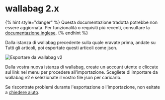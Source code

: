 # wallabag 2.x

{% hint style="danger" %}
Questa documentazione tradotta potrebbe non essere aggiornata. Per funzionalità o requisiti più recenti, consultare la [documentazione inglese](https://doc.wallabag.org/en/).
{% endhint %}

Dalla istanza di wallabag precedente sulla quale eravate prima, andate
su Tutti gli articoli, poi esportate questi articoli come json.

![Esportare da wallabag v2](../../../img/user/export_v2.png)

Dalla vostra nuova istanza di wallabag, create un account utente e
cliccate sul link nel menu per procedere all'importazione. Scegliete di
importare da wallabag v2 e selezionate il vostro file json per
caricarlo.

Se riscontrate problemi durante l'esportazione o l'importazione, non esitate a [chiedere aiuto](https://gitter.im/wallabag/wallabag).
